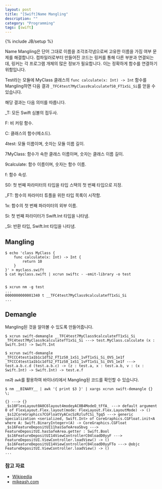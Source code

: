 ```yaml
---
layout: post
title: "[Swift]Name Mangling"
description: ""
category: "Programming"
tags: [swift]
---
```

{% include JB/setup %}

Name Mangling은 단어 그대로 이름을 조각조각냄으로써 고유한 이름을 가짐 여부 문제를 해결합니다. 컴파일러로부터 만들어진 코드는 링커를 통해 다른 부분과 연결되는데, 링커는 각 프로그램 개체의 많은 정보가 필요합니다. 이는 정확하게 함수를 연결하기 위함입니다.

Test라는 모듈에 MyClass 클래스의 `func calculate(x: Int) -> Int` 함수를 Mangling하면 다음 결과 `_TFC4test7MyClass9calculatefS0_FT1xSi_Si`를 얻을 수 있습니다. 

해당 결과는 다음 의미를 따릅니다.

_T: 모든 Swift 심볼의 접두사.

F: 비 커링 함수.

C: 클래스의 함수(메소드).

4test: 모듈 이름이며, 숫자는 모듈 이름 길이.

7MyClass: 함수가 속한 클래스 이름이며, 숫자는 클래스 이름 길이.

9calculate: 함수 이름이며, 숫자는 함수 이름.

f: 함수 속성.

S0: 첫 번째 파라미터의 타입을 타입 스택의 첫 번째 타입으로 지정.

_FT: 함수의 파라미터 튜플을 위한 타입 목록이 시작함.

1x: 함수의 첫 번째 파라미터의 외부 이름.

Si: 첫 번째 파라미터가 Swift.Int 타입을 나타냄.

_Si: 반환 타입, Swift.Int 타입을 나타냄.

## Mangling

```
$ echo 'class MyClass {
	func calculate(x: Int) -> Int {
		return 10
	}
}' > myclass.swift
$ cat myclass.swift | xcrun swiftc - -emit-library -o test


$ xcrun nm -g test
...
0000000000001340 t __TFC4test7MyClass9calculatefT1xSi_Si
...
```

## Demangle

Mangling된 것을 알아볼 수 있도록 만들어줍니다.

```shell
$ xcrun swift-demangle __TFC4test7MyClass9calculatefT1xSi_Si
_TFC4test7MyClass9calculatefT1xSi_Si ---> test.MyClass.calculate (x : Swift.Int) -> Swift.Int

$ xcrun swift-demangle _TFCCC4test1a1b1c1dfS2_FT1zS0_1xS1_1vFT1xSi_Si_OVS_1e1f
_TFCCC4test1a1b1c1dfS2_FT1zS0_1xS1_1vFT1xSi_Si_OVS_1e1f ---> test.a.b.c.d (test.a.b.c) -> (z : test.a, x : test.a.b, v : (x : Swift.Int) -> Swift.Int) -> test.e.f
```

`nm`과 `awk`를 활용하여 바이너리에서 Mangling된 코드를 확인할 수 있습니다.

```shell
$ nm __BINARY__ | awk '{ print $3 }' | xargs xcrun swift-demangle {} \;

{} ---> {}
_$s10FlexLayout0A0C6layout4modeyAC0B4ModeO_tFfA_ ---> default argument 0 of FlexLayout.Flex.layout(mode: FlexLayout.Flex.LayoutMode) -> ()
_$s12CoreGraphics7CGFloatVyACxcSzRzlufCSi_Tgq5 ---> generic specialization <serialized, Swift.Int> of CoreGraphics.CGFloat.init<A where A: Swift.BinaryInteger>(A) -> CoreGraphics.CGFloat
_$s16FeatureDepositUI11hasSafeAreaSbvg ---> FeatureDepositUI.hasSafeArea.getter : Swift.Bool
_$s16FeatureDepositUI14ViewControllerC04loadD0yyF ---> FeatureDepositUI.ViewController.loadView() -> ()
_$s16FeatureDepositUI14ViewControllerC04loadD0yyFTo ---> @objc FeatureDepositUI.ViewController.loadView() -> ()
...
```

### 참고 자료

* [Wikipedia](https://en.wikipedia.org/wiki/Name_mangling#Swift)
* [mikeash.com](https://mikeash.com/pyblog/friday-qa-2014-08-15-swift-name-mangling.html)
